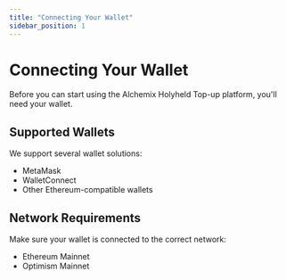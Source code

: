 ```yaml
---
title: "Connecting Your Wallet"
sidebar_position: 1
---
```


# Connecting Your Wallet

Before you can start using the Alchemix Holyheld Top-up platform, you'll need your wallet.

## Supported Wallets

We support several wallet solutions:
- MetaMask
- WalletConnect
- Other Ethereum-compatible wallets


## Network Requirements

Make sure your wallet is connected to the correct network:
- Ethereum Mainnet 
- Optimism Mainnet


